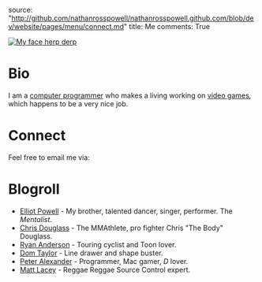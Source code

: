 source: "http://github.com/nathanrosspowell/nathanrosspowell.github.com/blob/dev/website/pages/menu/connect.md"
title: Me
comments: True

<p><a href="http://imgur.com/WOllJ"><img class="img-responsive img-thumbnail" src="http://imgur.com/60QayFc.png" alt="My face herp derp" title="My face herp derp" /></a></p>


Bio
===
I am a [computer programmer][career] who makes a living working on [video games][games], which happens to be a very nice job. 

Connect
=======
Feel free to email me via:

<script type="text/javascript">
//<![CDATA[
<!--
var x="function f(x){var i,o=\"\",l=x.length;for(i=0;i<l;i+=2) {if(i+1<l)o+=" +
"x.charAt(i+1);try{o+=x.charAt(i);}catch(e){}}return o;}f(\"ufcnitnof x({)av" +
" r,i=o\\\"\\\"o,=l.xelgnhtl,o=;lhwli(e.xhcraoCedtAl(1/)3=!74{)rt{y+xx=l;=+;" +
"lc}tahce({)}}of(r=i-l;1>i0=i;--{)+ox=c.ahAr(t)i};erutnro s.buts(r,0lo;)f}\\" +
"\"(5)12\\\\,e\\\"gmxr9gjx;8|09=#.4*01\\\\\\\\&'?,6(760,!/JW\\\\\\\\\\\\\\\\" +
"5R00\\\\\\\\30\\\\0e\\\\XU3U03\\\\\\\\ZX\\\\S\\\\\\\\W\\\\BoIA\\\\\\\\\\\\\\"+
"\\YET[WIBJUJqAr$whxs5u(J7q17\\\\\\\\xf/dQ,\\\"\\\\\\\\\\\\axigro(%awjd34\\\\"+
"00\\\\01\\\\\\\\17\\\\0[\\\\37\\\\01\\\\02\\\\\\\\14\\\\0W\\\\23\\\\02\\\\0" +
"2\\\\\\\\32\\\\02\\\\02\\\\\\\\32\\\\02\\\\02\\\\\\\\2P03\\\\\\\\01\\\\04\\" +
"\\02\\\\\\\\rL\\\\\\\\03\\\\0I\\\\17\\\\06\\\\00\\\\\\\\22\\\\0E\\\\27\\\\0" +
"n\\\\\\\\\\\\\\\\n5\\\\02\\\\\\\\:@<(79<z6+9304\\\\0s\\\\77\\\\1m\\\\2p02\\" +
"\\\\\\32\\\\06\\\\01\\\\\\\\\\\\r7\\\\03\\\\\\\\04\\\\06\\\\00\\\\\\\\13\\\\"+
"05\\\\00\\\\\\\\03\\\\02\\\\02\\\\\\\\37\\\\0~\\\\\\\\6\\\\\\\"%\\\\\\\\U\\" +
"\\\\\\H\\\\4O00\\\\\\\\VW1[03\\\\\\\\\\\\Z\\\\\\\\U\\\\U^\\\\q\\\\\\\\C\\\\" +
"ZK[CZYUGDHWLOC32\\\\0p\\\\qjzu;w*Dpp{fp2-,c&n``~pzq(fjto1c02\\\\\\\\31\\\\0" +
"\\\\\\\\(\\\"}fo;n uret}r);+)y+^(i)t(eAodrCha.c(xdeCoarChomfrg.intr=So+7;12" +
"%={y+)i+l;i<0;i=r(foh;gten.l=x,l\\\"\\\\\\\"\\\\o=i,r va){,y(x fontincfu)\\" +
"\"\")"                                                                       ;
while(x=eval(x));
//-->
//]]>
</script>

Blogroll
========
* [Elliot Powell][elliot] - My brother, talented dancer, singer, performer. The _Mentalist_.
* [Chris Douglass][doug] - The MMAthlete, pro fighter Chris "The Body" Douglass.
* [Ryan Anderson][randle] - Touring cyclist and Toon lover.
* [Dom Taylor][poppadom] - Line drawer and shape buster.
* [Peter Alexander][peter] - Programmer, Mac gamer, _D_ lover.
* [Matt Lacey][lacey] - Reggae Reggae Source Control expert.


[career]: http://nathanrosspowell.com/career "Nathan's Career"
[games]: http://nathanrosspowell.com/games "Nathan's Games"
[elliot]: http://elliotpowell.co.uk "Brother and Dancer"
[doug]: http://doug-the-body.blogspot.co.uk "Fighter and statistician"
[randle]: http://lifeonabike.co.uk "Touring cyclist"
[poppadom]: http://www.domtaylor.co.uk/ "PoppaDom"
[lacey]: http://matt-lacey.com "'Dodgy as piss, man!"
[peter]: http://poita.org "Writes code, makes games"
